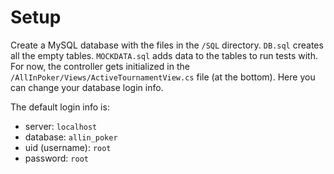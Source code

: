 # Setup
Create a MySQL database with the files in the `/SQL` directory.
`DB.sql` creates all the empty tables.
`MOCKDATA.sql` adds data to the tables to run tests with.
For now, the controller gets initialized in the `/AllInPoker/Views/ActiveTournamentView.cs` file (at the bottom). Here you can change your database login info.

The default login info is:
- server: `localhost`
- database: `allin_poker`
- uid (username): `root`
- password: `root`
